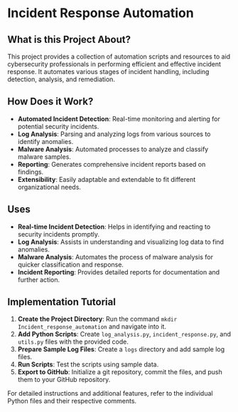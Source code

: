 # Incident Response Automation

## What is this Project About?

This project provides a collection of automation scripts and resources to aid cybersecurity professionals in performing efficient and effective incident response. It automates various stages of incident handling, including detection, analysis, and remediation.

## How Does it Work?

- **Automated Incident Detection**: Real-time monitoring and alerting for potential security incidents.
- **Log Analysis**: Parsing and analyzing logs from various sources to identify anomalies.
- **Malware Analysis**: Automated processes to analyze and classify malware samples.
- **Reporting**: Generates comprehensive incident reports based on findings.
- **Extensibility**: Easily adaptable and extendable to fit different organizational needs.

## Uses

- **Real-time Incident Detection**: Helps in identifying and reacting to security incidents promptly.
- **Log Analysis**: Assists in understanding and visualizing log data to find anomalies.
- **Malware Analysis**: Automates the process of malware analysis for quicker classification and response.
- **Incident Reporting**: Provides detailed reports for documentation and further action.

## Implementation Tutorial

1. **Create the Project Directory**: Run the command `mkdir Incident_response_automation` and navigate into it.
2. **Add Python Scripts**: Create `log_analysis.py`, `incident_response.py`, and `utils.py` files with the provided code.
3. **Prepare Sample Log Files**: Create a `logs` directory and add sample log files.
4. **Run Scripts**: Test the scripts using sample data.
5. **Export to GitHub**: Initialize a git repository, commit the files, and push them to your GitHub repository.

For detailed instructions and additional features, refer to the individual Python files and their respective comments.
